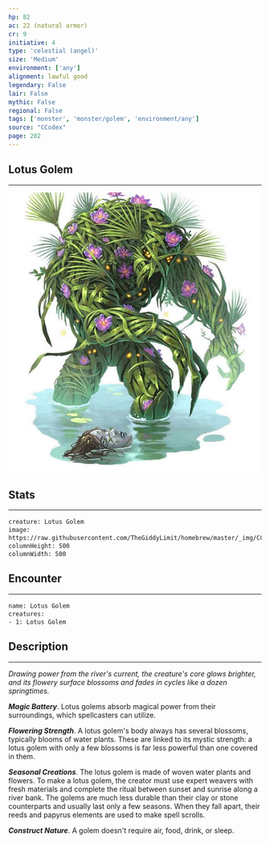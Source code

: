 ```yaml
---
hp: 82
ac: 22 (natural armor)
cr: 9
initiative: 4
type: 'celestial (angel)'    
size: 'Medium'
environment: ['any']
alignment: lawful good
legendary: False
lair: False
mythic: False
regional: False
tags: ['monster', 'monster/golem', 'environment/any']
source: "CCodex"
page: 202
---
```


## Lotus Golem
---

![|600](https://raw.githubusercontent.com/TheGiddyLimit/homebrew/master/_img/CCodex/lotusgolem.jpg)

## Stats
---

```statblock
creature: Lotus Golem
image: https://raw.githubusercontent.com/TheGiddyLimit/homebrew/master/_img/CCodex/lotusgolem_token.png
columnHeight: 500
columnWidth: 500
```

## Encounter
---

```encounter-table
name: Lotus Golem
creatures:
- 1: Lotus Golem
```

## Description
---
_Drawing power from the river's current, the creature's core glows brighter, and its flowery surface blossoms and fades in cycles like a dozen springtimes._

**_Magic Battery_**. Lotus golems absorb magical power from their surroundings, which spellcasters can utilize.


**_Flowering Strength_**. A lotus golem's body always has several blossoms, typically blooms of water plants. These are linked to its mystic strength: a lotus golem with only a few blossoms is far less powerful than one covered in them.


**_Seasonal Creations_**. The lotus golem is made of woven water plants and flowers. To make a lotus golem, the creator must use expert weavers with fresh materials and complete the ritual between sunset and sunrise along a river bank. The golems are much less durable than their clay or stone counterparts and usually last only a few seasons. When they fall apart, their reeds and papyrus elements are used to make spell scrolls.


**_Construct Nature_**. A golem doesn't require air, food, drink, or sleep.






